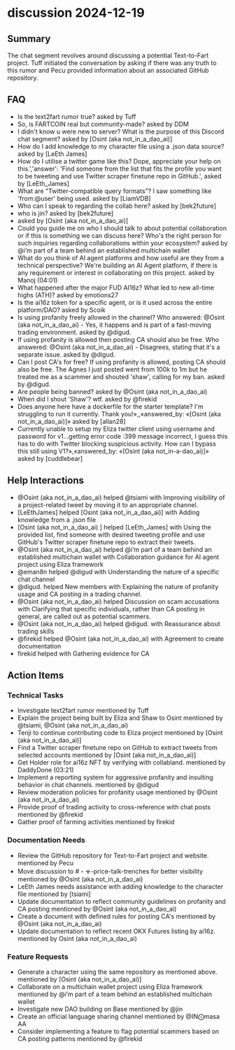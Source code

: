 # discussion 2024-12-19

## Summary
The chat segment revolves around discussing a potential Text-to-Fart project. Tuff initiated the conversation by asking if there was any truth to this rumor and Pecu provided information about an associated GitHub repository.

## FAQ
- Is the text2fart rumor true? asked by Tuff
- So, is FARTCOIN real but community-made? asked by DDM
- I didn't know u were new to server? What is the purpose of this Discord chat segment? asked by [Osint (aka not_in_a_dao_ai)]
- How do I add knowledge to my character file using a .json data source? asked by [LeEth James]
- How do I utilise a twitter game like this? Dope, appreciate your help on this.','answer': 'Find someone from the list that fits the profile you want to be tweeting and use Twitter scraper finetune repo in GitHub.', asked by [LeEth_James]
- What are "Twitter-compatible query formats"? I saw something like 'from:@user' being used. asked by [LiamVDB]
- Who can I speak to regarding the collab here? asked by [bek2future]
- who is jin? asked by [bek2future]
-  asked by [Osint (aka not_in_a_dao_ai)]
- Could you guide me on who I should talk to about potential collaboration or if this is something we can discuss here? Who's the right person for such inquiries regarding collaborations within your ecosystem? asked by @i’m part of a team behind an established multichain wallet
- What do you think of AI agent platforms and how useful are they from a technical perspective? We're building an AI Agent platform, if there is any requirement or interest in collaborating on this project. asked by Manoj (04:01)
- What happened after the major FUD AI16z? What led to new all-time highs (ATH)? asked by emotions27
- Is the ai16z token for a specific agent, or is it used across the entire platform/DAO? asked by Scoik
- Is using profanity freely allowed in the channel? Who answered: @Osint (aka not_in_a_dao_ai) - Yes, it happens and is part of a fast-moving trading environment. asked by @digud.
- If using profanity is allowed then posting CA should also be free. Who answered: @Osint (aka not_in_a_dao_ai) - Disagrees, stating that it's a separate issue. asked by @digud.
- Can I post CA's for free? If using profanity is allowed, posting CA should also be free. The Agnes I just posted went from 100k to 1m but he treated me as a scammer and shouted 'shaw', calling for my ban. asked by @digud.
- Are people being banned? asked by @Osint (aka not_in_a_dao_ai)
- When did I shout 'Shaw'? wtf. asked by @firekid
- Does anyone here have a dockerfile for the starter template? I'm struggling to run it currently. Thank you!»,,«answered_by: «[Osint (aka not_in_a_dao_ai)]» asked by [allan28]
- Currently unable to setup my Eliza twitter client using username and password for v1…getting error code :399 message incorrect, I guess this has to do with Twitter blocking suspicious activity. How can I bypass this still using V1?»,«answered_by: «[Osint (aka not_in-a-dao_ai)]» asked by [cuddlebear]

## Help Interactions
- @Osint (aka not_in_a_dao_ai) helped @tsiami with Improving visibility of a project-related tweet by moving it to an appropriate channel.
- [LeEthJames] helped [Osint (aka not_in_a_dao_ai)] with Adding knowledge from a .json file
- [Osint (aka not_in_a_dao_ai) ] helped [LeEth_James] with Using the provided list, find someone with desired tweeting profile and use GitHub's Twitter scraper finetune repo to extract their tweets.
- @Osint (aka not_in_a_dao_ai) helped @i’m part of a team behind an established multichain wallet with Collaboration guidance for AI agent project using Eliza framework
- @eman8n helped @digud with Understanding the nature of a specific chat channel
- @digud. helped New members with Explaining the nature of profanity usage and CA posting in a trading channel.
- @Osint (aka not_in_a_dao_ai) helped Discussion on scam accusations with Clarifying that specific individuals, rather than CA posting in general, are called out as potential scammers.
- @Osint (aka not_in_a_dao_ai) helped @digud. with Reassurance about trading skills
- @firekid helped @Osint (aka not_in_a_dao_ai) with Agreement to create documentation
- firekid helped  with Gathering evidence for CA

## Action Items

### Technical Tasks
- Investigate text2fart rumor mentioned by Tuff
- Explain the project being built by Eliza and Shaw to Osint mentioned by @tsiami, @Osint (aka not_in_a_dao_ai)
- Tenji to continue contributing code to Eliza project mentioned by [Osint (aka not_in_a_dao_ai)]
- Find a Twitter scraper finetune repo on GitHub to extract tweets from selected accounts mentioned by [Osint (aka not_in_a_dao_ai)]
- Get Holder role for ai16z NFT by verifying with collabland. mentioned by DaddyDone (03:21)
- Implement a reporting system for aggressive profanity and insulting behavior in chat channels. mentioned by @digud
- Review moderation policies for profanity usage mentioned by @Osint (aka not_in_a_dao_ai)
- Provide proof of trading activity to cross-reference with chat posts mentioned by @firekid
- Gather proof of farming activities mentioned by firekid

### Documentation Needs
- Review the GitHub repository for Text-to-Fart project and website. mentioned by Pecu
- Move discussion to #・☣-price-talk-trenches for better visibility mentioned by @Osint (aka not_in_a_dao_ai)
- LeEth James needs assistance with adding knowledge to the character file mentioned by [tsiami]
- Update documentation to reflect community guidelines on profanity and CA posting mentioned by @Osint (aka not_in_a_dao_ai)
- Create a document with defined rules for posting CA's mentioned by @Osint (aka not_in_a_dao_ai)
- Update documentation to reflect recent OKX Futures listing by ai16z. mentioned by Osint (aka not_in_a_dao_ai)

### Feature Requests
- Generate a character using the same repository as mentioned above. mentioned by [Osint (aka not_in_a_dao_ai)]
- Collaborate on a multichain wallet project using Eliza framework mentioned by @i’m part of a team behind an established multichain wallet
- Investigate new DAO building on Base mentioned by @jin
- Create an official language sharing channel mentioned by @IN⨀masa AA
- Consider implementing a feature to flag potential scammers based on CA posting patterns mentioned by @firekid
